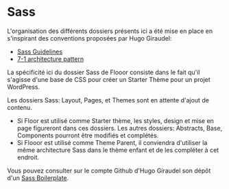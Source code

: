 # Sass

L'organisation des différents dossiers présents ici a été mise en place en s'inspirant des conventions proposées par Hugo Giraudel:

- [Sass Guidelines](https://sass-guidelin.es/)
- [7-1 architecture pattern](https://sass-guidelin.es/#architecture)

La spécificité ici du dossier Sass de Flooor consiste dans le fait qu'il s'agisse d'une base de CSS pour créer un Starter Thème pour un projet WordPress.

Les dossiers Sass: Layout, Pages, et Themes sont en attente d'ajout de contenu.

- Si Floor est utilisé comme Starter thème, les styles, design et mise en page figureront dans ces dossiers. Les autres dossiers: Abstracts, Base, Components pourront être modifiés et complétés.
- Si Flooor est utilisé comme Theme Parent, il conviendra d'utiliser la même architecture Sass dans le thème enfant et de les compléter à cet endroit.

Vous pouvez consulter sur le compte Github d'Hugo Giraudel son dépôt d'un [Sass Boilerplate](https://github.com/HugoGiraudel/sass-boilerplate).
